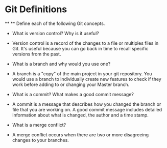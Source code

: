 # Git Definitions

** ** Define each of the following Git concepts.

* What is version control?  Why is it useful?
* Version control is a record of the changes to a file or multiples files in Git. It's useful because you can go back in time to recall specific versions from the past.

* What is a branch and why would you use one?
* A branch is a "copy"  of the main project in your git repository. You would use a branch to individually create new features to check if they work before adding to or changing your Master branch.


* What is a commit? What makes a good commit message?
* A commit is a message that describes how you changed the branch or file that you are working on. A good commit message includes detailed information about what is changed, the author and a time stamp.

* What is a merge conflict?
* A merge conflict occurs when there are two or more disagreeing changes to your branches.